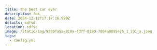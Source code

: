 ```yaml
---
title: the best car ever
description: fds
date: 2024-12-12T17:17:16.990Z
details: s﻿dfsd
location: sdfsd
image: /static/img/959bfa5a-818a-4d7f-819d-7004a0095a75_1_201_a.jpeg
tags:
  - config.yml
---
```

